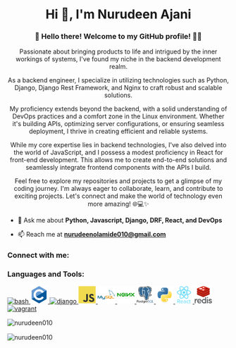 <h1 align="center">Hi 👋, I'm Nurudeen Ajani</h1>
<div align="center">
  <h3>👋 Hello there! Welcome to my GitHub profile! 👨‍💻</h3>
  <p>
    Passionate about bringing products to life and intrigued by the inner workings of systems, I've found my niche in the backend development realm.
  </p>
  <p>
    As a backend engineer, I specialize in utilizing technologies such as Python, Django, Django Rest Framework, and Nginx to craft robust and scalable solutions.
  </p>
  <p>
    My proficiency extends beyond the backend, with a solid understanding of DevOps practices and a comfort zone in the Linux environment. Whether it's building APIs, optimizing server configurations, or ensuring seamless deployment, I thrive in creating efficient and reliable systems.
  </p>
  <p>
    While my core expertise lies in backend technologies, I've also delved into the world of JavaScript, and I possess a modest proficiency in React for front-end development. This allows me to create end-to-end solutions and seamlessly integrate frontend components with the APIs I build.
  </p>
  <p>
    Feel free to explore my repositories and projects to get a glimpse of my coding journey. I'm always eager to collaborate, learn, and contribute to exciting projects. Let's connect and make the world of technology even more amazing! 🌐💻✨
  </p>
</div>

- 💬 Ask me about **Python, Javascript, Django, DRF, React, and DevOps**

- 📫 Reach me at **nurudeenolamide010@gmail.com**

<h3 align="left">Connect with me:</h3>
<p align="left">
</p>

<h3 align="left">Languages and Tools:</h3>
<p align="left"> <a href="https://www.gnu.org/software/bash/" target="_blank" rel="noreferrer"> <img src="https://www.vectorlogo.zone/logos/gnu_bash/gnu_bash-icon.svg" alt="bash" width="40" height="40"/> </a> <a href="https://www.cprogramming.com/" target="_blank" rel="noreferrer"> <img src="https://raw.githubusercontent.com/devicons/devicon/master/icons/c/c-original.svg" alt="c" width="40" height="40"/> </a> <a href="https://www.djangoproject.com/" target="_blank" rel="noreferrer"> <img src="https://cdn.worldvectorlogo.com/logos/django.svg" alt="django" width="40" height="40"/> </a> <a href="https://developer.mozilla.org/en-US/docs/Web/JavaScript" target="_blank" rel="noreferrer"> <img src="https://raw.githubusercontent.com/devicons/devicon/master/icons/javascript/javascript-original.svg" alt="javascript" width="40" height="40"/> </a> <a href="https://www.mysql.com/" target="_blank" rel="noreferrer"> <img src="https://raw.githubusercontent.com/devicons/devicon/master/icons/mysql/mysql-original-wordmark.svg" alt="mysql" width="40" height="40"/> </a> <a href="https://www.nginx.com" target="_blank" rel="noreferrer"> <img src="https://raw.githubusercontent.com/devicons/devicon/master/icons/nginx/nginx-original.svg" alt="nginx" width="40" height="40"/> </a> <a href="https://www.postgresql.org" target="_blank" rel="noreferrer"> <img src="https://raw.githubusercontent.com/devicons/devicon/master/icons/postgresql/postgresql-original-wordmark.svg" alt="postgresql" width="40" height="40"/> </a> <a href="https://www.python.org" target="_blank" rel="noreferrer"> <img src="https://raw.githubusercontent.com/devicons/devicon/master/icons/python/python-original.svg" alt="python" width="40" height="40"/> </a> <a href="https://reactjs.org/" target="_blank" rel="noreferrer"> <img src="https://raw.githubusercontent.com/devicons/devicon/master/icons/react/react-original-wordmark.svg" alt="react" width="40" height="40"/> </a> <a href="https://redis.io" target="_blank" rel="noreferrer"> <img src="https://raw.githubusercontent.com/devicons/devicon/master/icons/redis/redis-original-wordmark.svg" alt="redis" width="40" height="40"/> </a> <a href="https://www.vagrantup.com/" target="_blank" rel="noreferrer"> <img src="https://www.vectorlogo.zone/logos/vagrantup/vagrantup-icon.svg" alt="vagrant" width="40" height="40"/> </a> </p>

<p><img align="center" src="https://github-readme-stats.vercel.app/api/top-langs?username=nurudeen010&show_icons=true&locale=en&layout=compact" alt="nurudeen010" /></p>

<p><img align="center" src="https://github-readme-streak-stats.herokuapp.com/?user=nurudeen010&" alt="nurudeen010" /></p>
